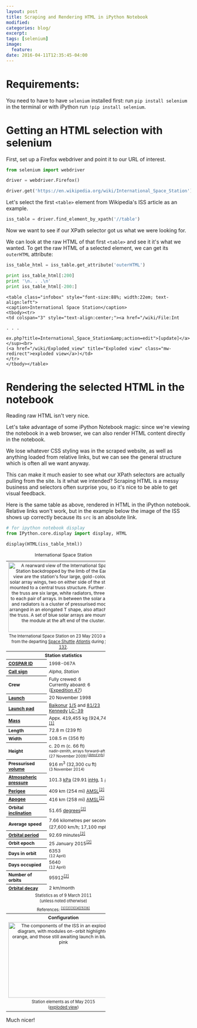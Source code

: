 ```yaml
---
layout: post
title: Scraping and Rendering HTML in iPython Notebook
modified:
categories: blog/
excerpt:
tags: [selenium]
image:
  feature:
date: 2016-04-11T12:35:45-04:00
---
```



# Requirements:

You need to have to have `selenium` installed first: run `pip install selenium` in the terminal or with iPython run `!pip install selenium`.

# Getting an HTML selection with selenium

First, set up a Firefox webdriver and point it to our URL of interest.


```python
from selenium import webdriver

driver = webdriver.Firefox()

driver.get('https://en.wikipedia.org/wiki/International_Space_Station')
```

Let's select the first `<table>` element from Wikipedia's ISS article as an example.


```python
iss_table = driver.find_element_by_xpath('//table')
```

Now we want to see if our XPath selector got us what we were looking for.

We can look at the raw HTML of that first `<table>` and see it it's what we wanted. To get the raw HTML of a selected element, we can get its `outerHTML` attribute:


```python
iss_table_html = iss_table.get_attribute('outerHTML')

print iss_table_html[:200]
print '\n. . .\n'
print iss_table_html[-200:]
```

    <table class="infobox" style="font-size:88%; width:22em; text-align:left">
    <caption>International Space Station</caption>
    <tbody><tr>
    <td colspan="3" style="text-align:center;"><a href="/wiki/File:Int

    . . .

    ex.php?title=International_Space_Station&amp;action=edit">[update]</a></sup><br>
    (<a href="/wiki/Exploded_view" title="Exploded view" class="mw-redirect">exploded view</a>)</td>
    </tr>
    </tbody></table>


# Rendering the selected HTML in the notebook

Reading raw HTML isn't very nice.

Let's take advantage of some iPython Notebook magic: since we're viewing the notebook in a web browser, we can also render HTML content directly in the notebook.

We lose whatever CSS styling was in the scraped website, as well as anything loaded from relative links, but we can see the general structure which is often all we want anyway.

This can make it much easier to see what our XPath selectors are actually pulling from the site. Is it what we intended? Scraping HTML is a messy business and selectors often surprise you, so it's nice to be able to get visual feedback.

Here is the same table as above, rendered in HTML in the iPython notebook. Relative links won't work, but in the example below the image of the ISS shows up correctly because its `src` is an absolute link.


```python
# for ipython notebook display
from IPython.core.display import display, HTML

display(HTML(iss_table_html))
```


<table class="infobox" style="font-size:88%; width:22em; text-align:left">
<caption>International Space Station</caption>
<tbody><tr>
<td colspan="3" style="text-align:center;"><a href="/wiki/File:International_Space_Station_after_undocking_of_STS-132.jpg" class="image"><img alt="A rearward view of the International Space Station backdropped by the limb of the Earth. In view are the station's four large, gold-coloured solar array wings, two on either side of the station, mounted to a central truss structure. Further along the truss are six large, white radiators, three next to each pair of arrays. In between the solar arrays and radiators is a cluster of pressurised modules arranged in an elongated T shape, also attached to the truss. A set of blue solar arrays are mounted to the module at the aft end of the cluster." src="//upload.wikimedia.org/wikipedia/commons/thumb/0/04/International_Space_Station_after_undocking_of_STS-132.jpg/300px-International_Space_Station_after_undocking_of_STS-132.jpg" srcset="//upload.wikimedia.org/wikipedia/commons/thumb/0/04/International_Space_Station_after_undocking_of_STS-132.jpg/450px-International_Space_Station_after_undocking_of_STS-132.jpg 1.5x, //upload.wikimedia.org/wikipedia/commons/thumb/0/04/International_Space_Station_after_undocking_of_STS-132.jpg/600px-International_Space_Station_after_undocking_of_STS-132.jpg 2x" data-file-width="3319" data-file-height="2116" height="191" width="300"></a></td>
</tr>
<tr>
<td colspan="3" style="font-size:90%; line-height:15px; text-align:center;">The International Space Station on 23 May 2010 as seen from the departing <a href="/wiki/Space_Shuttle" title="Space Shuttle">Space Shuttle</a>&nbsp;<a href="/wiki/Space_Shuttle_Atlantis" title="Space Shuttle Atlantis"><i>Atlantis</i></a> during <a href="/wiki/STS-132" title="STS-132">STS-132</a>.</td>
</tr>
<tr>
<th style="text-align:center;" colspan="3">Station statistics</th>
</tr>
<tr>
<th><a href="/wiki/International_Designator" title="International Designator">COSPAR ID</a></th>
<td>1998-067A</td>
</tr>
<tr>
<th><a href="/wiki/Call_sign" title="Call sign">Call sign</a></th>
<td><i>Alpha</i>, <i>Station</i></td>
</tr>
<tr>
<th>Crew</th>
<td>Fully crewed: 6<br>
Currently aboard: 6<br>
(<a href="/wiki/Expedition_47" title="Expedition 47">Expedition 47</a>)</td>
</tr>
<tr>
<th><a href="/wiki/Rocket_launch" title="Rocket launch">Launch</a></th>
<td>20 November 1998</td>
</tr>
<tr>
<th><a href="/wiki/Launch_pad" title="Launch pad">Launch pad</a></th>
<td><span class="nowrap"><a href="/wiki/Baikonur_Cosmodrome" title="Baikonur Cosmodrome">Baikonur</a> <a href="/wiki/Gagarin%27s_Start" title="Gagarin's Start">1/5</a> and <a href="/wiki/Baikonur_Cosmodrome_Site_81" title="Baikonur Cosmodrome Site 81">81/23</a><br>
<a href="/wiki/Kennedy_Space_Center" title="Kennedy Space Center">Kennedy</a> <a href="/wiki/Kennedy_Space_Center_Launch_Complex_39" title="Kennedy Space Center Launch Complex 39">LC-39</a></span></td>
</tr>
<tr>
<th><a href="/wiki/Mass" title="Mass">Mass</a></th>
<td>Appx. 419,455&nbsp;kg (924,740&nbsp;lb)<sup id="cite_ref-ISS_stats_1-0" class="reference"><a href="#cite_note-ISS_stats-1">[1]</a></sup></td>
</tr>
<tr>
<th>Length</th>
<td>72.8&nbsp;m (239&nbsp;ft)</td>
</tr>
<tr>
<th>Width</th>
<td>108.5&nbsp;m (356&nbsp;ft)</td>
</tr>
<tr>
<th>Height</th>
<td>c. 20&nbsp;m (c. 66&nbsp;ft)<br>
<small>nadir–zenith, arrays forward–aft</small><br>
<small>(27 November 2009)<sup class="noprint Inline-Template" style="margin-left:0.1em; white-space:nowrap;">[<i><a href="/wiki/Wikipedia:Manual_of_Style/Dates_and_numbers#Precise_language" title="Wikipedia:Manual of Style/Dates and numbers"><span title="MRM-1 &amp; MRM-2">dated info</span></a></i>]</sup></small></td>
</tr>
<tr>
<th>Pressurised <a href="/wiki/Volume" title="Volume">volume</a></th>
<td>916&nbsp;m<sup>3</sup> (32,300&nbsp;cu&nbsp;ft)<br>
<small>(3 November 2014)</small></td>
</tr>
<tr>
<th><a href="/wiki/Atmospheric_pressure" title="Atmospheric pressure">Atmospheric pressure</a></th>
<td>101.3&nbsp;<a href="/wiki/Pascal_(unit)" title="Pascal (unit)">kPa</a> (29.91&nbsp;<a href="/wiki/Inch_of_mercury" title="Inch of mercury">inHg</a>, 1 <a href="/wiki/Atmosphere_(unit)" title="Atmosphere (unit)">atm</a>)</td>
</tr>
<tr>
<th><a href="/wiki/Apsis" title="Apsis">Perigee</a></th>
<td>409&nbsp;km (254&nbsp;mi) <a href="/wiki/Above_mean_sea_level" title="Above mean sea level" class="mw-redirect">AMSL</a><sup id="cite_ref-heavens-above_2-0" class="reference"><a href="#cite_note-heavens-above-2">[2]</a></sup></td>
</tr>
<tr>
<th><a href="/wiki/Apsis" title="Apsis">Apogee</a></th>
<td>416&nbsp;km (258&nbsp;mi) <a href="/wiki/Above_mean_sea_level" title="Above mean sea level" class="mw-redirect">AMSL</a><sup id="cite_ref-heavens-above_2-1" class="reference"><a href="#cite_note-heavens-above-2">[2]</a></sup></td>
</tr>
<tr>
<th>Orbital <a href="/wiki/Inclination" title="Inclination" class="mw-redirect">inclination</a></th>
<td>51.65&nbsp;<a href="/wiki/Degree_(angle)" title="Degree (angle)">degrees</a><sup id="cite_ref-heavens-above_2-2" class="reference"><a href="#cite_note-heavens-above-2">[2]</a></sup></td>
</tr>
<tr>
<th>Average speed</th>
<td>7.66 kilometres per second (27,600&nbsp;km/h; 17,100&nbsp;mph)<sup id="cite_ref-heavens-above_2-3" class="reference"><a href="#cite_note-heavens-above-2">[2]</a></sup></td>
</tr>
<tr>
<th><a href="/wiki/Orbital_period" title="Orbital period">Orbital period</a></th>
<td>92.69&nbsp;minutes<sup id="cite_ref-heavens-above_2-4" class="reference"><a href="#cite_note-heavens-above-2">[2]</a></sup></td>
</tr>
<tr>
<th>Orbit epoch</th>
<td>25 January 2015<sup id="cite_ref-heavens-above_2-5" class="reference"><a href="#cite_note-heavens-above-2">[2]</a></sup></td>
</tr>
<tr>
<th>Days in orbit</th>
<td>6353<br>
<small>(12 April)</small></td>
</tr>
<tr>
<th>Days occupied</th>
<td>5640<br>
<small>(12 April)</small></td>
</tr>
<tr>
<th>Number of orbits</th>
<td>95912<sup id="cite_ref-heavens-above_2-6" class="reference"><a href="#cite_note-heavens-above-2">[2]</a></sup></td>
</tr>
<tr>
<th><a href="/wiki/Orbital_decay" title="Orbital decay">Orbital decay</a></th>
<td>2&nbsp;km/month</td>
</tr>
<tr>
<td style="font-size:90%; line-height:15px; text-align:center;" colspan="3">Statistics as of 9 March 2011<br>
(unless noted otherwise)</td>
</tr>
<tr>
<td style="font-size:90%; line-height:15px; text-align:center;" colspan="3">References: <sup id="cite_ref-ISS_stats_1-1" class="reference"><a href="#cite_note-ISS_stats-1">[1]</a></sup><sup id="cite_ref-heavens-above_2-7" class="reference"><a href="#cite_note-heavens-above-2">[2]</a></sup><sup id="cite_ref-ISStD_3-0" class="reference"><a href="#cite_note-ISStD-3">[3]</a></sup><sup id="cite_ref-OnOrbit_4-0" class="reference"><a href="#cite_note-OnOrbit-4">[4]</a></sup><sup id="cite_ref-5" class="reference"><a href="#cite_note-5">[5]</a></sup><sup id="cite_ref-6" class="reference"><a href="#cite_note-6">[6]</a></sup></td>
</tr>
<tr>
<th style="text-align:center;" colspan="3">Configuration</th>
</tr>
<tr>
<td style="text-align:center;" colspan="3"><a href="/wiki/File:ISS_configuration_2015-05_en.svg" class="image" title="Station elements as of  May 2015[update](exploded view)"><img alt="The components of the ISS in an exploded diagram, with modules on-orbit highlighted in orange, and those still awaiting launch in blue or pink" src="//upload.wikimedia.org/wikipedia/commons/thumb/d/d1/ISS_configuration_2015-05_en.svg/300px-ISS_configuration_2015-05_en.svg.png" srcset="//upload.wikimedia.org/wikipedia/commons/thumb/d/d1/ISS_configuration_2015-05_en.svg/450px-ISS_configuration_2015-05_en.svg.png 1.5x, //upload.wikimedia.org/wikipedia/commons/thumb/d/d1/ISS_configuration_2015-05_en.svg/600px-ISS_configuration_2015-05_en.svg.png 2x" data-file-width="1257" data-file-height="864" height="206" width="300"></a></td>
</tr>
<tr>
<td colspan="3" style="font-size:90%; line-height:15px; text-align:center;">Station elements as of May 2015<sup class="plainlinks noprint asof-tag update" style="display:none;"><a class="external text" href="//en.wikipedia.org/w/index.php?title=International_Space_Station&amp;action=edit">[update]</a></sup><br>
(<a href="/wiki/Exploded_view" title="Exploded view" class="mw-redirect">exploded view</a>)</td>
</tr>
</tbody></table>


Much nicer!


```python

```
